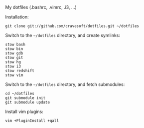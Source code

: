 My dotfiles (.bashrc, .vimrc, .i3, ...)

Installation:

    git clone git://github.com/cravesoft/dotfiles.git ~/dotfiles

Switch to the `~/dotfiles` directory, and create symlinks:

    stow bash
    stow bin
    stow gdb
    stow git
    stow hg
    stow i3
    stow redshift
    stow vim

Switch to the `~/dotfiles` directory, and fetch submodules:

    cd ~/dotfiles
    git submodule init
    git submodule update

Install vim plugins:

    vim +PluginInstall +qall
